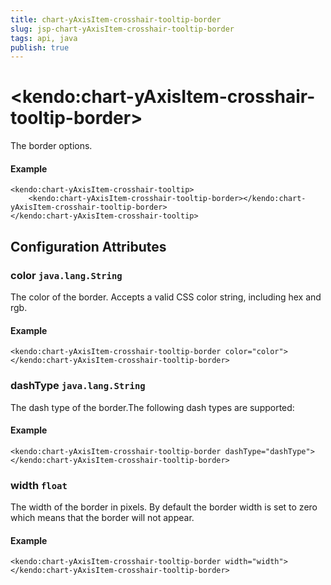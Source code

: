 ```yaml
---
title: chart-yAxisItem-crosshair-tooltip-border
slug: jsp-chart-yAxisItem-crosshair-tooltip-border
tags: api, java
publish: true
---
```


# \<kendo:chart-yAxisItem-crosshair-tooltip-border\>

The border options.

#### Example
    <kendo:chart-yAxisItem-crosshair-tooltip>
        <kendo:chart-yAxisItem-crosshair-tooltip-border></kendo:chart-yAxisItem-crosshair-tooltip-border>
    </kendo:chart-yAxisItem-crosshair-tooltip>

## Configuration Attributes

### color `java.lang.String`

The color of the border. Accepts a valid CSS color string, including hex and rgb.

#### Example
    <kendo:chart-yAxisItem-crosshair-tooltip-border color="color">
    </kendo:chart-yAxisItem-crosshair-tooltip-border>

### dashType `java.lang.String`

The dash type of the border.The following dash types are supported:

#### Example
    <kendo:chart-yAxisItem-crosshair-tooltip-border dashType="dashType">
    </kendo:chart-yAxisItem-crosshair-tooltip-border>

### width `float`

The width of the border in pixels. By default the border width is set to zero which means that the border will not appear.

#### Example
    <kendo:chart-yAxisItem-crosshair-tooltip-border width="width">
    </kendo:chart-yAxisItem-crosshair-tooltip-border>

